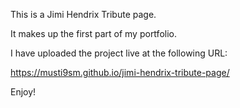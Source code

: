 This is a Jimi Hendrix Tribute page.

It makes up the first part of my  portfolio.

I have uploaded the project live at the following URL:

https://musti9sm.github.io/jimi-hendrix-tribute-page/

Enjoy!
